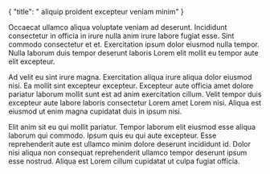 {
  "title": " aliquip proident excepteur veniam minim"
}

Occaecat ullamco aliqua voluptate veniam ad deserunt. Incididunt consectetur in officia in irure nulla anim irure labore fugiat esse. Sint commodo consectetur et et. Exercitation ipsum dolor eiusmod nulla tempor. Nulla laborum duis tempor deserunt laboris Lorem elit mollit eu tempor aute elit excepteur.

Ad velit eu sint irure magna. Exercitation aliqua irure aliqua dolor eiusmod nisi. Ea mollit sint excepteur excepteur. Excepteur aute officia amet dolore pariatur laborum mollit sunt est ad anim exercitation cillum. Velit tempor duis excepteur aute labore laboris consectetur Lorem amet Lorem nisi. Aliqua est eiusmod ut enim magna cupidatat duis in ipsum nisi.

Elit anim sit eu qui mollit pariatur. Tempor laborum elit eiusmod esse aliqua laborum qui commodo. Ipsum quis eu qui aute excepteur. Esse reprehenderit aute est ullamco minim dolore deserunt incididunt id. Dolor nisi aliqua non consequat reprehenderit ullamco tempor deserunt ipsum esse nostrud. Aliqua est Lorem cillum cupidatat ut culpa fugiat officia.